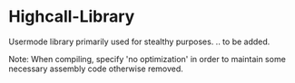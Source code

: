 # Highcall-Library

Usermode library primarily used for stealthy purposes.
.. to be added.

Note:
When compiling, specify 'no optimization' in order to maintain some necessary assembly code otherwise removed.
